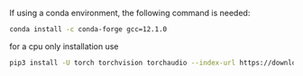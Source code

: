 If using a conda environment, the following command is needed:
```sh
conda install -c conda-forge gcc=12.1.0
```

for a cpu only installation use
```sh
pip3 install -U torch torchvision torchaudio --index-url https://download.pytorch.org/whl/cpu
```